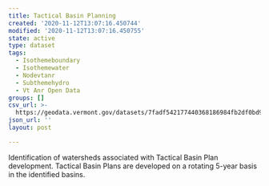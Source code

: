 ```yaml
---
title: Tactical Basin Planning
created: '2020-11-12T13:07:16.450744'
modified: '2020-11-12T13:07:16.450755'
state: active
type: dataset
tags:
  - Isothemeboundary
  - Isothemewater
  - Nodevtanr
  - Subthemehydro
  - Vt Anr Open Data
groups: []
csv_url: >-
  https://geodata.vermont.gov/datasets/7fadf542177440368186984fb2df0bd9_161.csv?outSR=%7B%22latestWkid%22%3A32145%2C%22wkid%22%3A32145%7D
json_url: ''
layout: post

---
```

<div style='text-align:Left;'><p><span><span>Identification of watersheds associated with Tactical Basin Plan development.  Tactical Basin Plans are developed on a rotating 5-year basis in the identified basins.</span></span></p></div>
